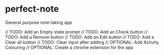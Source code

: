 # perfect-note

General purpose note taking app

// TODO: Add an Empty state prompt
// TODO: Add an Check button
// TODO: Add a Remove button
// TODO: Add an Edit button
// TODO: Add a Clear all button
// TODO: Clear input after adding
// OPTIONAL: Add Activity Colouring
// OPTIONAL: Create a chrome extension for the app
